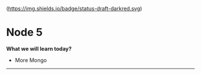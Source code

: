 (https://img.shields.io/badge/status-draft-darkred.svg) 
# Node 5
**What we will learn today?**
- More Mongo
---